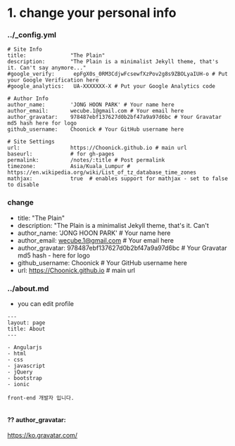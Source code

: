 # 1. change your personal info
### ../_config.yml
```
# Site Info
title:              "The Plain"
description:        "The Plain is a minimalist Jekyll theme, that's it. Can't say anymore..."
#google_verify:      epFgX0s_0RM3CdjwFcsewfXzPov2g8s9ZBOLyaIUH-o # Put your Google Verification here
#google_analytics:   UA-XXXXXXX-X # Put your Google Analytics code

# Author Info
author_name:        'JONG HOON PARK' # Your name here
author_email:       wecube.1@gmail.com # Your email here
author_gravatar:    978487ebf137627d0b2bf47a9a97d6bc # Your Gravatar md5 hash here for logo
github_username:    Choonick # Your GitHub username here

# Site Settings
url:                https://Choonick.github.io # main url
baseurl:            # for gh-pages
permalink:          /notes/:title # Post permalink
timezone:           Asia/Kuala_Lumpur # https://en.wikipedia.org/wiki/List_of_tz_database_time_zones
mathjax:            true  # enables support for mathjax - set to false to disable
```

### change

- title:              "The Plain"
- description:        "The Plain is a minimalist Jekyll theme, that's it. Can't 
- author_name:        'JONG HOON PARK' # Your name here
- author_email:       wecube.1@gmail.com # Your email here
- author_gravatar:    978487ebf137627d0b2bf47a9a97d6bc # Your Gravatar md5 hash - here for logo
- github_username:    Choonick # Your GitHub username here
- url:                https://Choonick.github.io # main url


### ../about.md
- you can edit profile

```
---
layout: page
title: About
---

- Angularjs 
- html
- css
- javascript
- jQuery
- bootstrap 
- ionic

front-end 개발자 입니다.
 
```
#### ?? author_gravatar:
<a href="https://ko.gravatar.com/">https://ko.gravatar.com/<a>

<!--
![alt text](https://s3.ap-northeast-2.amazonaws.com/c-a-party/1.png)
--
![alt text](https://s3.ap-northeast-2.amazonaws.com/c-a-party/2.png)
--
![alt text](https://s3.ap-northeast-2.amazonaws.com/c-a-party/3.png)
--
![alt text](https://s3.ap-northeast-2.amazonaws.com/c-a-party/4.png)
--
![alt text](https://s3.ap-northeast-2.amazonaws.com/c-a-party/5.png)
--
![alt text](https://s3.ap-northeast-2.amazonaws.com/c-a-party/6.png)
--
![alt text](https://s3.ap-northeast-2.amazonaws.com/c-a-party/7.png)
-- -->

